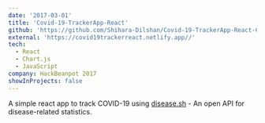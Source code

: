 ```yaml
---
date: '2017-03-01'
title: 'Covid-19-TrackerApp-React'
github: 'https://github.com/Shihara-Dilshan/Covid-19-TrackerApp-React-Chart.js'
external: 'https://covid19trackerreact.netlify.app//'
tech:
  - React
  - Chart.js
  - JavaScript
company: HackBeanpot 2017
showInProjects: false
---
```


A simple react app to track COVID-19 using [disease.sh](https://corona.lmao.ninja/) - An open API for disease-related statistics.
